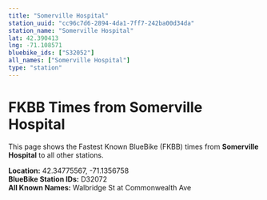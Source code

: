 ```yaml
---
title: "Somerville Hospital"
station_uuid: "cc96c7d6-2894-4da1-7ff7-242ba00d34da"
station_name: "Somerville Hospital"
lat: 42.390413
lng: -71.108571
bluebike_ids: ["S32052"]
all_names: ["Somerville Hospital"]
type: "station"
---
```


# FKBB Times from Somerville Hospital

This page shows the Fastest Known BlueBike (FKBB) times from **Somerville Hospital** to all other stations.

**Location:** 42.34775567, -71.1356758  
**BlueBike Station IDs:** D32072  
**All Known Names:** Walbridge St at Commonwealth Ave

